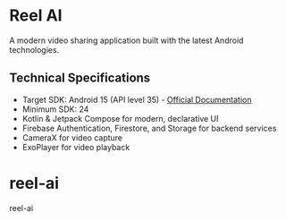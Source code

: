 # Reel AI

A modern video sharing application built with the latest Android technologies.

## Technical Specifications

- Target SDK: Android 15 (API level 35) - [Official Documentation](https://developer.android.com/about/versions/15)
- Minimum SDK: 24
- Kotlin & Jetpack Compose for modern, declarative UI
- Firebase Authentication, Firestore, and Storage for backend services
- CameraX for video capture
- ExoPlayer for video playback

# reel-ai
reel-ai
